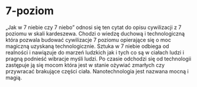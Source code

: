 # 7-poziom
„Jak w 7 niebie czy 7 niebo” odnosi się ten cytat do opisu cywilizacji z 7 poziomu w skali kardeszewa. Chodzi o wiedzę duchową i technologiczną która pozwala budować cywilizacje 7 poziomu opierające się o moc magiczną uzyskaną technologicznie. Sztuka w 7 niebie odbiega od realności i nawiązuje do marzeń ludzkich jak i tych co są w ciałach ludzi i pragną podnieść wibracje myśli ludzi. Po czasie odchodzi się od technologii zastępuje ją się mocom która jest w stanie ożywiać zmarłych czy przywracać brakujące części ciała. Nanotechnologia jest nazwana mocną i magią.
